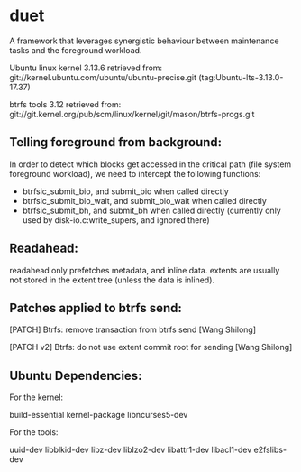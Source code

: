 duet
====

A framework that leverages synergistic behaviour between maintenance tasks and
the foreground workload.

Ubuntu linux kernel 3.13.6 retrieved from:
git://kernel.ubuntu.com/ubuntu/ubuntu-precise.git (tag:Ubuntu-lts-3.13.0-17.37)

btrfs tools 3.12 retrieved from:
git://git.kernel.org/pub/scm/linux/kernel/git/mason/btrfs-progs.git

Telling foreground from background:
-----------------------------------

In order to detect which blocks get accessed in the critical path (file system
foreground workload), we need to intercept the following functions:
- btrfsic_submit_bio, and submit_bio when called directly
- btrfsic_submit_bio_wait, and submit_bio_wait when called directly
- btrfsic_submit_bh, and submit_bh when called directly
  (currently only used by disk-io.c:write_supers, and ignored there)

Readahead:
----------

readahead only prefetches metadata, and inline data. extents are usually not
stored in the extent tree (unless the data is inlined).

Patches applied to btrfs send:
------------------------------

[PATCH] Btrfs: remove transaction from btrfs send [Wang Shilong]

[PATCH v2] Btrfs: do not use extent commit root for sending [Wang Shilong]

Ubuntu Dependencies:
-------------

For the kernel:

build-essential
kernel-package
libncurses5-dev

For the tools:

uuid-dev
libblkid-dev
libz-dev
liblzo2-dev
libattr1-dev
libacl1-dev
e2fslibs-dev

